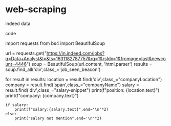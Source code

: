 # web-scraping
indeed data 

code



import requests
from bs4 import BeautifulSoup

url = requests.get("https://in.indeed.com/jobs?q=Data+Analyst&l=&ts=1631182787757&rq=1&rsIdx=1&fromage=last&newcount=4446")
soup = BeautifulSoup(url.content, 'html.parser')
results = soup.find_all('div',class_='job_seen_beacon')

for result in results:
    location = result.find('div',class_="companyLocation")
    company = result.find('span',class_="companyName")
    salary = result.find('div',class_="salary-snippet")
    print(f"position: {location.text}")
    print(f"company: {company.text}")

    if salary:
        print(f"salary:{salary.text}",end='\n'*2)
    else:
        print("salary not mention",end='\n'*2)



